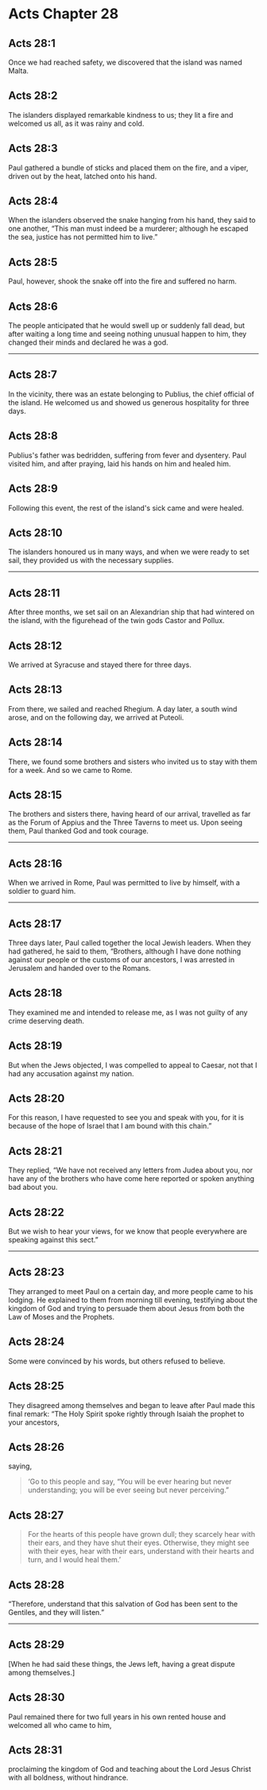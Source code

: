 # Acts Chapter 28

## Acts 28:1

Once we had reached safety, we discovered that the island was named Malta.

## Acts 28:2

The islanders displayed remarkable kindness to us; they lit a fire and welcomed us all, as it was rainy and cold.

## Acts 28:3

Paul gathered a bundle of sticks and placed them on the fire, and a viper, driven out by the heat, latched onto his hand.

## Acts 28:4

When the islanders observed the snake hanging from his hand, they said to one another, “This man must indeed be a murderer; although he escaped the sea, justice has not permitted him to live.”

## Acts 28:5

Paul, however, shook the snake off into the fire and suffered no harm.

## Acts 28:6

The people anticipated that he would swell up or suddenly fall dead, but after waiting a long time and seeing nothing unusual happen to him, they changed their minds and declared he was a god.

---

## Acts 28:7

In the vicinity, there was an estate belonging to Publius, the chief official of the island. He welcomed us and showed us generous hospitality for three days.

## Acts 28:8

Publius's father was bedridden, suffering from fever and dysentery. Paul visited him, and after praying, laid his hands on him and healed him.

## Acts 28:9

Following this event, the rest of the island's sick came and were healed.

## Acts 28:10

The islanders honoured us in many ways, and when we were ready to set sail, they provided us with the necessary supplies.

---

## Acts 28:11

After three months, we set sail on an Alexandrian ship that had wintered on the island, with the figurehead of the twin gods Castor and Pollux.

## Acts 28:12

We arrived at Syracuse and stayed there for three days.

## Acts 28:13

From there, we sailed and reached Rhegium. A day later, a south wind arose, and on the following day, we arrived at Puteoli.

## Acts 28:14

There, we found some brothers and sisters who invited us to stay with them for a week. And so we came to Rome.

## Acts 28:15

The brothers and sisters there, having heard of our arrival, travelled as far as the Forum of Appius and the Three Taverns to meet us. Upon seeing them, Paul thanked God and took courage.

---

## Acts 28:16

When we arrived in Rome, Paul was permitted to live by himself, with a soldier to guard him.

---

## Acts 28:17

Three days later, Paul called together the local Jewish leaders. When they had gathered, he said to them, “Brothers, although I have done nothing against our people or the customs of our ancestors, I was arrested in Jerusalem and handed over to the Romans.

## Acts 28:18

They examined me and intended to release me, as I was not guilty of any crime deserving death.

## Acts 28:19

But when the Jews objected, I was compelled to appeal to Caesar, not that I had any accusation against my nation.

## Acts 28:20

For this reason, I have requested to see you and speak with you, for it is because of the hope of Israel that I am bound with this chain.”

## Acts 28:21

They replied, “We have not received any letters from Judea about you, nor have any of the brothers who have come here reported or spoken anything bad about you.

## Acts 28:22

But we wish to hear your views, for we know that people everywhere are speaking against this sect.”

---

## Acts 28:23

They arranged to meet Paul on a certain day, and more people came to his lodging. He explained to them from morning till evening, testifying about the kingdom of God and trying to persuade them about Jesus from both the Law of Moses and the Prophets.

## Acts 28:24

Some were convinced by his words, but others refused to believe.

## Acts 28:25

They disagreed among themselves and began to leave after Paul made this final remark: “The Holy Spirit spoke rightly through Isaiah the prophet to your ancestors,

## Acts 28:26

saying,

> ‘Go to this people and say,
> “You will be ever hearing but never understanding;
> you will be ever seeing but never perceiving.”

## Acts 28:27

> For the hearts of this people have grown dull;
> they scarcely hear with their ears,
> and they have shut their eyes.
> Otherwise, they might see with their eyes,
> hear with their ears, understand with their hearts and turn,
> and I would heal them.’

## Acts 28:28

“Therefore, understand that this salvation of God has been sent to the Gentiles, and they will listen.”

---

## Acts 28:29

[When he had said these things, the Jews left, having a great dispute among themselves.]

## Acts 28:30

Paul remained there for two full years in his own rented house and welcomed all who came to him,

## Acts 28:31

proclaiming the kingdom of God and teaching about the Lord Jesus Christ with all boldness, without hindrance.
